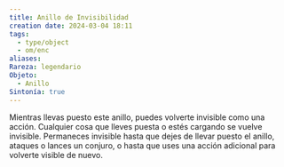 ```yaml
---
title: Anillo de Invisibilidad
creation date: 2024-03-04 18:11
tags:
  - type/object
  - om/enc
aliases: 
Rareza: legendario
Objeto:
  - Anillo
Sintonía: true
---
```

Mientras llevas puesto este anillo, puedes volverte invisible como una acción. Cualquier cosa que lleves puesta o estés cargando se vuelve invisible. Permaneces invisible hasta que dejes de llevar puesto el anillo, ataques o lances un conjuro, o hasta que uses una acción adicional para volverte visible de nuevo.